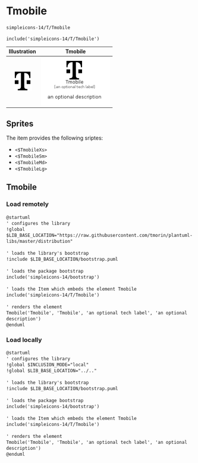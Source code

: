 # Tmobile


```text
simpleicons-14/T/Tmobile
```

```text
include('simpleicons-14/T/Tmobile')
```



| Illustration | Tmobile |
| :---: | :---: |
| ![illustration for Illustration](../../simpleicons-14/T/Tmobile.png) | ![illustration for Tmobile](../../simpleicons-14/T/Tmobile.Local.png) |



## Sprites
The item provides the following sriptes:

- `<$TmobileXs>`
- `<$TmobileSm>`
- `<$TmobileMd>`
- `<$TmobileLg>`





## Tmobile

### Load remotely
```plantuml
@startuml
' configures the library
!global $LIB_BASE_LOCATION="https://raw.githubusercontent.com/tmorin/plantuml-libs/master/distribution"

' loads the library's bootstrap
!include $LIB_BASE_LOCATION/bootstrap.puml

' loads the package bootstrap
include('simpleicons-14/bootstrap')

' loads the Item which embeds the element Tmobile
include('simpleicons-14/T/Tmobile')

' renders the element
Tmobile('Tmobile', 'Tmobile', 'an optional tech label', 'an optional description')
@enduml
```

### Load locally
```plantuml
@startuml
' configures the library
!global $INCLUSION_MODE="local"
!global $LIB_BASE_LOCATION="../.."

' loads the library's bootstrap
!include $LIB_BASE_LOCATION/bootstrap.puml

' loads the package bootstrap
include('simpleicons-14/bootstrap')

' loads the Item which embeds the element Tmobile
include('simpleicons-14/T/Tmobile')

' renders the element
Tmobile('Tmobile', 'Tmobile', 'an optional tech label', 'an optional description')
@enduml
```


